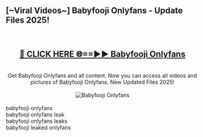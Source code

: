 <h2>[~Viral Videos~] Babyfooji Onlyfans - Update Files 2025!</h2>
<br>
<div align="center">
<h2><a href="https://betterlinks.top/A2PfLJ" rel="nofollow">🔴 CLICK HERE 🌐==►► Babyfooji Onlyfans</a></h2>
<br>
Get Babyfooji Onlyfans and all content. Now you can access all videos and pictures of Babyfooji Onlyfans. New Updated Files 2025!
<br>
<br>
<a href="https://betterlinks.top/A2PfLJ" rel="nofollow" data-target="animated-image.originalLink"><img src="https://i.ibb.co.com/WyWwxjT/player-gif2.gif" alt="Babyfooji Onlyfans" style="max-width: 100%; display: inline-block;" data-target="animated-image.originalImage"></a>
</div>
<br>
babyfooji onlyfans<br>
babyfooji onlyfans leak<br>
babyfooji onlyfans leaks<br>
babyfooji leaked onlyfans